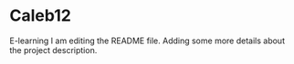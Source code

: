 # Caleb12
E-learning
I am editing the README file. Adding some more details about the project description.

